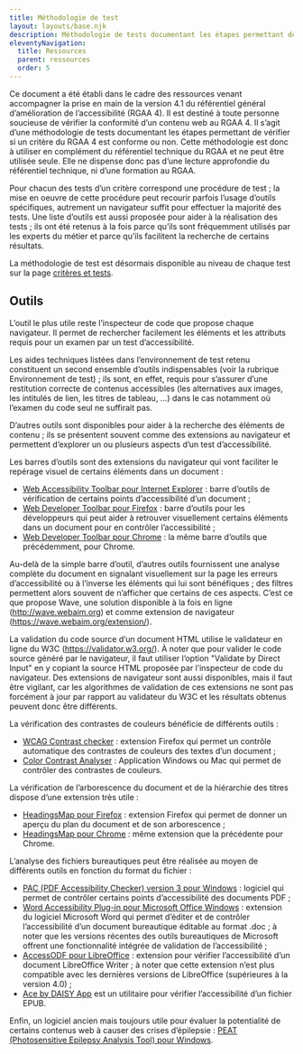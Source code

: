 ```yaml
---
title: Méthodologie de test
layout: layouts/base.njk
description: Méthodologie de tests documentant les étapes permettant de vérifier si un critère du RGAA 4 est conforme ou non
eleventyNavigation:
  title: Ressources
  parent: ressources
  order: 5
---
```


Ce document a été établi dans le cadre des ressources venant accompagner la prise en main de la version 4.1 du référentiel général d’amélioration de l’accessibilité (RGAA 4).
Il est destiné à toute personne soucieuse de vérifier la conformité d’un contenu web au RGAA 4. Il s’agit d’une méthodologie de tests documentant les étapes permettant de vérifier si un critère du RGAA 4 est conforme ou non. Cette méthodologie est donc à utiliser en complément du référentiel technique du RGAA et ne peut être utilisée seule. Elle ne dispense donc pas d’une lecture approfondie du référentiel technique, ni d’une formation au RGAA.

Pour chacun des tests d’un critère correspond une procédure de test ; la mise en oeuvre de cette procédure peut recourir parfois l’usage d’outils spécifiques, autrement un navigateur suffit pour effectuer la majorité des tests.
Une liste d’outils est aussi proposée pour aider à la réalisation des tests ; ils ont été retenus à la fois parce qu’ils sont fréquemment utilisés par les experts du métier et parce qu’ils facilitent la recherche de certains résultats.

<div class="fr-callout"><p class="fr-text--lg">
La méthodologie de test est désormais disponible au niveau de chaque test sur la page <a href="/methode/criteres-et-tests/" >critères et tests</a>.</p>
</div>

## Outils

L’outil le plus utile reste l’inspecteur de code que propose chaque navigateur. Il permet de rechercher facilement les éléments et les attributs requis pour un examen par un test d’accessibilité.

Les aides techniques listées dans l’environnement de test retenu constituent un second ensemble d’outils indispensables (voir la rubrique Environnement de test) ; ils sont, en effet, requis pour s’assurer d’une restitution correcte de contenus accessibles (les alternatives aux images, les intitulés de lien, les titres de tableau, ...) dans le cas notamment où l’examen du code seul ne suffirait pas.

D’autres outils sont disponibles pour aider à la recherche des éléments de contenu ; ils se présentent souvent comme des extensions au navigateur et permettent d’explorer un ou plusieurs aspects d’un test d’accessibilité.

Les barres d’outils sont des extensions du navigateur qui vont faciliter le repérage visuel de certains éléments dans un document :

- [Web Accessibility Toolbar pour Internet Explorer](https://developer.paciellogroup.com/resources/wat/) : barre d’outils de vérification de certains points d’accessibilité d’un document ;
- [Web Developer Toolbar pour Firefox](https://addons.mozilla.org/fr/firefox/addon/web-developer/) : barre d’outils pour les développeurs qui peut aider à retrouver visuellement certains éléments dans un document pour en contrôler l’accessibilité ;
- [Web Developer Toolbar pour Chrome](https://chrome.google.com/webstore/detail/web-developer/) : la même barre d’outils que précédemment, pour Chrome.

Au-delà de la simple barre d’outil, d’autres outils fournissent une analyse complète du document en signalant visuellement sur la page les erreurs d’accessibilité ou à l’inverse les éléments qui lui sont bénéfiques ; des filtres permettent alors souvent de n’afficher que certains de ces aspects. C’est ce que propose Wave, une solution disponible à la fois en ligne (http://wave.webaim.org) et comme extension de navigateur (https://wave.webaim.org/extension/).

La validation du code source d’un document HTML utilise le validateur en ligne du W3C (https://validator.w3.org/). À noter que pour valider le code source généré par le navigateur, il faut utiliser l’option "Validate by Direct Input" en y copiant la source HTML proposée par l’inspecteur de code du navigateur.
Des extensions de navigateur sont aussi disponibles, mais il faut être vigilant, car les algorithmes de validation de ces extensions ne sont pas forcément à jour par rapport au validateur du W3C et les résultats obtenus peuvent donc être différents.

La vérification des contrastes de couleurs bénéficie de différents outils :

- [WCAG Contrast checker](https://addons.mozilla.org/fr/firefox/addon/wcag-contrast-checker/) : extension Firefox qui permet un contrôle automatique des contrastes de couleurs des textes d’un document ;
- [Color Contrast Analyser](https://developer.paciellogroup.com/resources/contrastanalyser/) : Application Windows ou Mac qui permet de contrôler des contrastes de couleurs.

La vérification de l’arborescence du document et de la hiérarchie des titres dispose d’une extension très utile :

- [HeadingsMap pour Firefox](https://addons.mozilla.org/fr/firefox/addon/headingsmap/) : extension Firefox qui permet de donner un aperçu du plan du document et de son arborescence ;
- [HeadingsMap pour Chrome](https://chrome.google.com/webstore/detail/headingsmap/flbjommegcjonpdmenkdiocclhjacmbi) : même extension que la précédente pour Chrome.

L’analyse des fichiers bureautiques peut être réalisée au moyen de différents outils en fonction du format du fichier :

- [PAC (PDF Accessibility Checker) version 3 pour Windows](https://www.access-for-all.ch/en/pdf-lab/pdf-accessibility-checker-pac.html) : logiciel qui permet de contrôler certains points d’accessibilité des documents PDF ;
- [Word Accessibility Plug-in pour Microsoft Office Windows](http://accessibility.zhaw.ch/index.php?id=6&L=1) : extension du logiciel Microsoft Word qui permet d’éditer et de contrôler l’accessibilité d’un document bureautique éditable au format .doc ; à noter que les versions récentes des outils bureautiques de Microsoft offrent une fonctionnalité intégrée de validation de l’accessibilité ;
- [AccessODF pour LibreOffice](https://extensions.libreoffice.org/extensions/accessodf) : extension pour vérifier l’accessibilité d’un document LibreOffice Writer ; à noter que cette extension n’est plus compatible avec les dernières versions de LibreOffice (supérieures à la version 4.0) ;
- [Ace by DAISY App](https://inclusivepublishing.org/toolbox/ace-by-daisy-app/) est un utilitaire pour vérifier l’accessibilité d’un fichier EPUB.

Enfin, un logiciel ancien mais toujours utile pour évaluer la potentialité de certains contenus web à causer des crises d’épilepsie : [PEAT (Photosensitive Epilepsy Analysis Tool) pour Windows](https://trace.umd.edu/peat).
